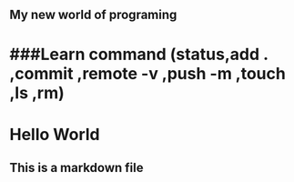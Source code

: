 ## My new world of programing
###Learn command (status,add . ,commit ,remote -v ,push -m ,touch ,ls ,rm)
=======
# Hello World 
## This is a markdown file
